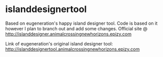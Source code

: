 # islanddesignertool
Based on eugeneration's happy island designer tool. Code is based on it however I plan to branch out and add some changes. Official site @ http://islanddesigner.animalcrossingnewhorizons.epizy.com

Link of eugeneration's original island designer tool: http://islanddesignertool.animalcrossingnewhorizons.epizy.com
